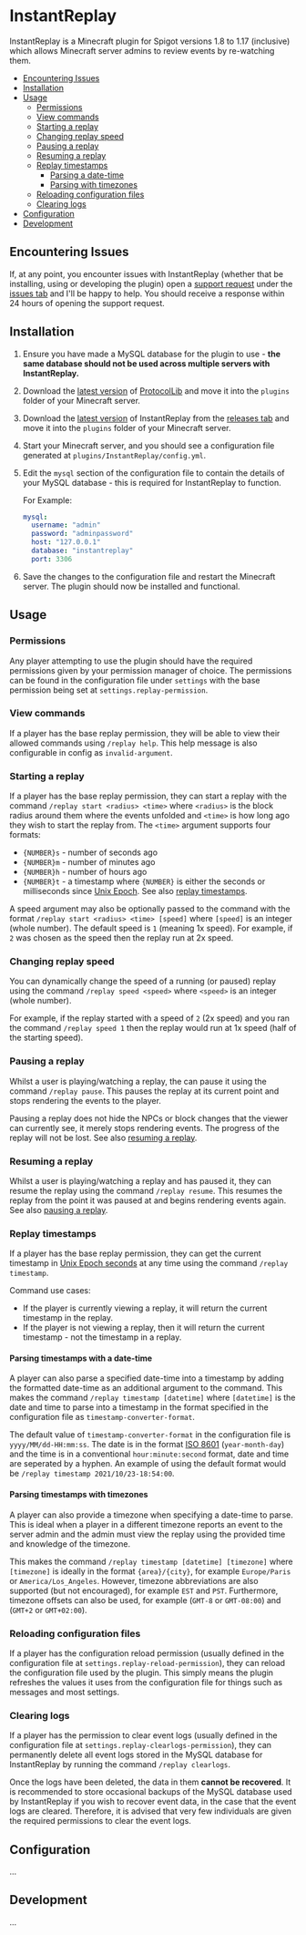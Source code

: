 
# InstantReplay

InstantReplay is a Minecraft plugin for Spigot versions 1.8 to 1.17 (inclusive) which allows Minecraft server admins to
review events by re-watching them.

- [Encountering Issues](#encountering-issues)
- [Installation](#installation)
- [Usage](#usage)
  - [Permissions](#permissions)
  - [View commands](#view-commands)
  - [Starting a replay](#starting-a-replay)
  - [Changing replay speed](#changing-replay-speed)
  - [Pausing a replay](#pausing-a-replay)
  - [Resuming a replay](#resuming-a-replay)
  - [Replay timestamps](#replay-timestamps)
    - [Parsing a date-time](#parsing-timestamps-with-a-date-time)
    - [Parsing with timezones](#parsing-timestamps-with-timezones)
  - [Reloading configuration files](#reloading-configuration-files)
  - [Clearing logs](#clearing-logs)
- [Configuration](#configuration)
- [Development](#development)

## Encountering Issues

If, at any point, you encounter issues with InstantReplay (whether that be installing, using or developing the plugin)
open
a [support request](https://github.com/Ben-D-Anderson/InstantReplay/issues/new?assignees=Ben-D-Anderson&labels=support&template=support-request.md&title=)
under the [issues tab](https://github.com/Ben-D-Anderson/InstantReplay/issues) and I'll be happy to help. You should
receive a response within 24 hours of opening the support request.

## Installation

1. Ensure you have made a MySQL database for the plugin to use - **the same database should not be used across multiple
   servers with InstantReplay.**
2. Download the [latest version](https://github.com/dmulloy2/ProtocolLib/releases/latest)
   of [ProtocolLib](https://github.com/dmulloy2/ProtocolLib) and move it into the `plugins` folder of your Minecraft
   server.
3. Download the [latest version](https://github.com/Ben-D-Anderson/InstantReplay/releases/latest) of InstantReplay from
   the [releases tab](https://github.com/Ben-D-Anderson/InstantReplay/releases) and move it into the `plugins` folder of
   your Minecraft server.
4. Start your Minecraft server, and you should see a configuration file generated at `plugins/InstantReplay/config.yml`.
5. Edit the `mysql` section of the configuration file to contain the details of your MySQL database - this is required
   for InstantReplay to function.

   For Example:
      ```yaml
      mysql:
        username: "admin"
        password: "adminpassword"
        host: "127.0.0.1"
        database: "instantreplay"
        port: 3306
      ```

7. Save the changes to the configuration file and restart the Minecraft server. The plugin should now be installed and
   functional.

## Usage
### Permissions

Any player attempting to use the plugin should have the required permissions given by your permission manager of choice.
The permissions can be found in the configuration file under `settings` with the base permission being set
at `settings.replay-permission`.

### View commands

If a player has the base replay permission, they will be able to view their allowed commands using `/replay help`. This
help message is also configurable in config as `invalid-argument`.

### Starting a replay

If a player has the base replay permission, they can start a replay with the command `/replay start <radius> <time>`
where `<radius>` is the block radius around them where the events unfolded and `<time>` is how long ago they wish to
start the replay from. The `<time>` argument supports four formats:

- `{NUMBER}s` - number of seconds ago
- `{NUMBER}m` - number of minutes ago
- `{NUMBER}h` - number of hours ago
- `{NUMBER}t` - a timestamp where `{NUMBER}` is either the seconds or milliseconds
  since [Unix Epoch](https://www.unixtimestamp.com/). See also [replay timestamps](#replay-timestamps).

A speed argument may also be optionally passed to the command with the format `/replay start <radius> <time> [speed]`
where `[speed]` is an integer (whole number). The default speed is `1` (meaning 1x speed). For example, if `2` was
chosen as the speed then the replay run at 2x speed.

### Changing replay speed

You can dynamically change the speed of a running (or paused) replay using the command `/replay speed <speed>`
where `<speed>` is an integer (whole number).

For example, if the replay started with a speed of `2` (2x speed) and you ran the command `/replay speed 1` then the
replay would run at 1x speed (half of the starting speed).

### Pausing a replay

Whilst a user is playing/watching a replay, the can pause it using the command `/replay pause`. This pauses the replay
at its current point and stops rendering the events to the player.

Pausing a replay does not hide the NPCs or block changes that the viewer can currently see, it merely stops rendering
events. The progress of the replay will not be lost. See also [resuming a replay](#resuming-a-replay).

### Resuming a replay

Whilst a user is playing/watching a replay and has paused it, they can resume the replay using the
command `/replay resume`. This resumes the replay from the point it was paused at and begins rendering events again. See
also [pausing a replay](#pausing-a-replay).

### Replay timestamps

If a player has the base replay permission, they can get the current timestamp
in [Unix Epoch seconds](https://www.unixtimestamp.com/) at any time using the command `/replay timestamp`.

Command use cases:

- If the player is currently viewing a replay, it will return the current timestamp in the replay.
- If the player is not viewing a replay, then it will return the current timestamp - not the timestamp in a replay.

#### Parsing timestamps with a date-time

A player can also parse a specified date-time into a timestamp by adding the formatted date-time as an additional
argument to the command. This makes the command `/replay timestamp [datetime]` where `[datetime]` is the date and time
to parse into a timestamp in the format specified in the configuration file as `timestamp-converter-format`.

The default value of `timestamp-converter-format` in the configuration file is `yyyy/MM/dd-HH:mm:ss`. The date is in the
format [ISO 8601](https://en.wikipedia.org/wiki/ISO_8601) (`year-month-day`) and the time is in a
conventional `hour:minute:second` format, date and time are seperated by a hyphen. An example of using the default
format would be `/replay timestamp 2021/10/23-18:54:00`.

#### Parsing timestamps with timezones

A player can also provide a timezone when specifying a date-time to parse. This is ideal when a player in a different
timezone reports an event to the server admin and the admin must view the replay using the provided time and knowledge
of the timezone.

This makes the command `/replay timestamp [datetime] [timezone]` where `[timezone]` is ideally in the
format `{area}/{city}`, for example `Europe/Paris` or `America/Los_Angeles`. However, timezone abbreviations are also
supported (but not encouraged), for example `EST` and `PST`. Furthermore, timezone offsets can also be used, for
example (`GMT-8` or `GMT-08:00`) and (`GMT+2` or `GMT+02:00`).

### Reloading configuration files

If a player has the configuration reload permission (usually defined in the configuration file
at `settings.replay-reload-permission`), they can reload the configuration file used by the plugin. This simply means
the plugin refreshes the values it uses from the configuration file for things such as messages and most settings.

### Clearing logs

If a player has the permission to clear event logs (usually defined in the configuration file
at `settings.replay-clearlogs-permission`), they can permanently delete all event logs stored in the MySQL database for
InstantReplay by running the command `/replay clearlogs`.

Once the logs have been deleted, the data in them **cannot be recovered**. It is recommended to store occasional backups
of the MySQL database used by InstantReplay if you wish to recover event data, in the case that the event logs are
cleared. Therefore, it is advised that very few individuals are given the required permissions to clear the event logs.

## Configuration

...

## Development

...
